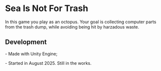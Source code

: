 # Sea Is Not For Trash
<p>
  In this game you play as an octopus.
Your goal is collecting computer parts from the trash dump, while avoiding being hit by harzadous waste.
</p>

## Development
<p>
  - Made with Unity Engine;
</p>
<p>
  - Started in August 2025. Still in the works.
</p>
